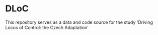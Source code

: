 # DLoC
This repository serves as a data and code source for the study 'Driving Locus of Control: the Czech Adaptation'
